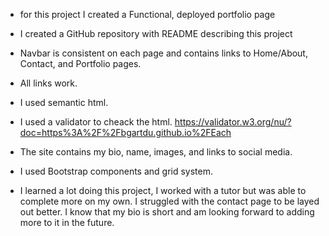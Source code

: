 * for this project I created a Functional, deployed portfolio page

* I created a GitHub repository with README describing this project

* Navbar is consistent on each page and contains links to Home/About, Contact, and Portfolio pages.

* All links work.

* I used semantic html.

* I used a validator to cheack the html.  https://validator.w3.org/nu/?doc=https%3A%2F%2Fbgartdu.github.io%2FEach

* The site contains my bio, name, images, and links to social media.

* I used Bootstrap components and grid system.

* I learned a lot doing this project, I worked with a tutor but was able to complete more on my own.  I struggled with the contact page to be layed out better.  I know that my bio is short and am looking forward to adding more to it in the future.  